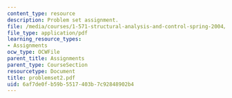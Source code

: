 ```yaml
---
content_type: resource
description: Problem set assignment.
file: /media/courses/1-571-structural-analysis-and-control-spring-2004/6af7de0fb59b5517403b7c92848902b4_problemset2.pdf
file_type: application/pdf
learning_resource_types:
- Assignments
ocw_type: OCWFile
parent_title: Assignments
parent_type: CourseSection
resourcetype: Document
title: problemset2.pdf
uid: 6af7de0f-b59b-5517-403b-7c92848902b4
---
```

